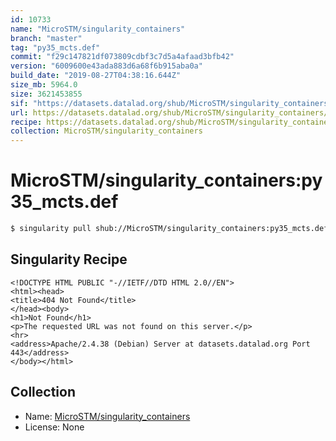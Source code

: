 ```yaml
---
id: 10733
name: "MicroSTM/singularity_containers"
branch: "master"
tag: "py35_mcts.def"
commit: "f29c147821df073809cdbf3c7d5a4afaad3bfb42"
version: "6009600e43ada883d6a68f6b915aba0a"
build_date: "2019-08-27T04:38:16.644Z"
size_mb: 5964.0
size: 3621453855
sif: "https://datasets.datalad.org/shub/MicroSTM/singularity_containers/py35_mcts.def/2019-08-27-f29c1478-6009600e/6009600e43ada883d6a68f6b915aba0a.sif"
url: https://datasets.datalad.org/shub/MicroSTM/singularity_containers/py35_mcts.def/2019-08-27-f29c1478-6009600e/
recipe: https://datasets.datalad.org/shub/MicroSTM/singularity_containers/py35_mcts.def/2019-08-27-f29c1478-6009600e/Singularity
collection: MicroSTM/singularity_containers
---
```


# MicroSTM/singularity_containers:py35_mcts.def

```bash
$ singularity pull shub://MicroSTM/singularity_containers:py35_mcts.def
```

## Singularity Recipe

```singularity
<!DOCTYPE HTML PUBLIC "-//IETF//DTD HTML 2.0//EN">
<html><head>
<title>404 Not Found</title>
</head><body>
<h1>Not Found</h1>
<p>The requested URL was not found on this server.</p>
<hr>
<address>Apache/2.4.38 (Debian) Server at datasets.datalad.org Port 443</address>
</body></html>
```

## Collection

 - Name: [MicroSTM/singularity_containers](https://github.com/MicroSTM/singularity_containers)
 - License: None

